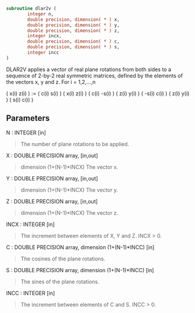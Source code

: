 ```fortran
subroutine dlar2v (
        integer n,
        double precision, dimension( * ) x,
        double precision, dimension( * ) y,
        double precision, dimension( * ) z,
        integer incx,
        double precision, dimension( * ) c,
        double precision, dimension( * ) s,
        integer incc
)
```

DLAR2V applies a vector of real plane rotations from both sides to
a sequence of 2-by-2 real symmetric matrices, defined by the elements
of the vectors x, y and z. For i = 1,2,...,n

( x(i)  z(i) ) := (  c(i)  s(i) ) ( x(i)  z(i) ) ( c(i) -s(i) )
( z(i)  y(i) )    ( -s(i)  c(i) ) ( z(i)  y(i) ) ( s(i)  c(i) )

## Parameters
N : INTEGER [in]
> The number of plane rotations to be applied.

X : DOUBLE PRECISION array, [in,out]
> dimension (1+(N-1)\*INCX)
> The vector x.

Y : DOUBLE PRECISION array, [in,out]
> dimension (1+(N-1)\*INCX)
> The vector y.

Z : DOUBLE PRECISION array, [in,out]
> dimension (1+(N-1)\*INCX)
> The vector z.

INCX : INTEGER [in]
> The increment between elements of X, Y and Z. INCX > 0.

C : DOUBLE PRECISION array, dimension (1+(N-1)\*INCC) [in]
> The cosines of the plane rotations.

S : DOUBLE PRECISION array, dimension (1+(N-1)\*INCC) [in]
> The sines of the plane rotations.

INCC : INTEGER [in]
> The increment between elements of C and S. INCC > 0.
